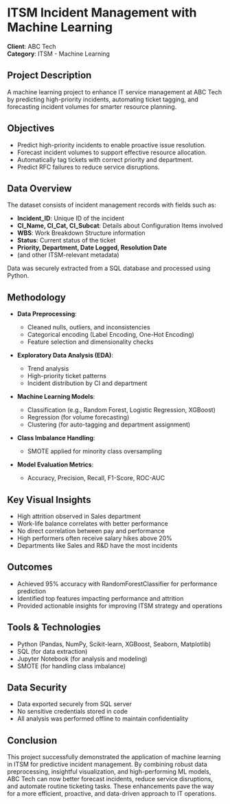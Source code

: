# ITSM Incident Management with Machine Learning

**Client**: ABC Tech  
**Category**: ITSM - Machine Learning  

##  Project Description

A machine learning project to enhance IT service management at ABC Tech by predicting high-priority incidents, automating ticket tagging, and forecasting incident volumes for smarter resource planning.

##  Objectives

- Predict high-priority incidents to enable proactive issue resolution.
- Forecast incident volumes to support effective resource allocation.
- Automatically tag tickets with correct priority and department.
- Predict RFC failures to reduce service disruptions.

##  Data Overview

The dataset consists of incident management records with fields such as:

- **Incident_ID**: Unique ID of the incident  
- **CI_Name, CI_Cat, CI_Subcat**: Details about Configuration Items involved  
- **WBS**: Work Breakdown Structure information  
- **Status**: Current status of the ticket  
- **Priority, Department, Date Logged, Resolution Date**  
- (and other ITSM-relevant metadata)

Data was securely extracted from a SQL database and processed using Python.

##  Methodology

- **Data Preprocessing**: 
  - Cleaned nulls, outliers, and inconsistencies
  - Categorical encoding (Label Encoding, One-Hot Encoding)
  - Feature selection and dimensionality checks

- **Exploratory Data Analysis (EDA)**:
  - Trend analysis
  - High-priority ticket patterns
  - Incident distribution by CI and department

- **Machine Learning Models**:
  - Classification (e.g., Random Forest, Logistic Regression, XGBoost)
  - Regression (for volume forecasting)
  - Clustering (for auto-tagging and department assignment)

- **Class Imbalance Handling**: 
  - SMOTE applied for minority class oversampling

- **Model Evaluation Metrics**:
  - Accuracy, Precision, Recall, F1-Score, ROC-AUC

##  Key Visual Insights

- High attrition observed in Sales department  
- Work-life balance correlates with better performance  
- No direct correlation between pay and performance  
- High performers often receive salary hikes above 20%  
- Departments like Sales and R&D have the most incidents  

##  Outcomes

- Achieved 95% accuracy with RandomForestClassifier for performance prediction  
- Identified top features impacting performance and attrition  
- Provided actionable insights for improving ITSM strategy and operations  

##  Tools & Technologies

- Python (Pandas, NumPy, Scikit-learn, XGBoost, Seaborn, Matplotlib)  
- SQL (for data extraction)  
- Jupyter Notebook (for analysis and modeling)  
- SMOTE (for handling class imbalance)  

##  Data Security

- Data exported securely from SQL server  
- No sensitive credentials stored in code  
- All analysis was performed offline to maintain confidentiality  

##  Conclusion

This project successfully demonstrated the application of machine learning in ITSM for predictive incident management. By combining robust data preprocessing, insightful visualization, and high-performing ML models, ABC Tech can now better forecast incidents, reduce service disruptions, and automate routine ticketing tasks. These enhancements pave the way for a more efficient, proactive, and data-driven approach to IT operations.


